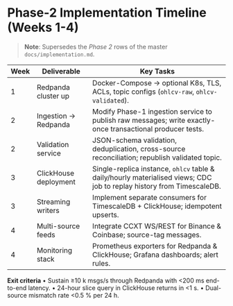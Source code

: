 # Phase-2 Implementation Timeline (Weeks 1-4)

> **Note**: Supersedes the *Phase 2* rows of the master `docs/implementation.md`.

| Week | Deliverable | Key Tasks |
|------|-------------|-----------|
| 1 | Redpanda cluster up | Docker-Compose → optional K8s, TLS, ACLs, topic configs (`ohlcv-raw`, `ohlcv-validated`). |
| 2 | Ingestion → Redpanda | Modify Phase-1 ingestion service to publish raw messages; write exactly-once transactional producer tests. |
| 2 | Validation service | JSON-schema validation, deduplication, cross-source reconciliation; republish validated topic. |
| 3 | ClickHouse deployment | Single-replica instance, `ohlcv` table & daily/hourly materialised views; CDC job to replay history from TimescaleDB. |
| 3 | Streaming writers | Implement separate consumers for TimescaleDB + ClickHouse; idempotent upserts. |
| 4 | Multi-source feeds | Integrate CCXT WS/REST for Binance & Coinbase; source-tag messages. |
| 4 | Monitoring stack | Prometheus exporters for Redpanda & ClickHouse; Grafana dashboards; alert rules. |

**Exit criteria**
• Sustain ≥10 k msgs/s through Redpanda with <200 ms end-to-end latency.
• 24-hour slice query in ClickHouse returns in <1 s.
• Dual-source mismatch rate <0.5 % per 24 h. 